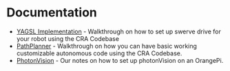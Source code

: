 # Documentation

- [YAGSL Implementation](https://github.com/Chicago-Robotics-Alliance/documentation/blob/main/2025_YAGSL.md) - Walkthrough on how to set up swerve drive for your robot using the CRA Codebase
- [PathPlanner](https://github.com/Chicago-Robotics-Alliance/documentation/blob/main/2025_PathPlanner.md) - Walkthrough on how you can have basic working customizable autonomous code using the CRA Codebase.
- [PhotonVision](https://docs.google.com/document/d/1cDszW4L4ovUtGF3Wdk5iWv_CuAd3GfeWV83lmBKgJjw) - Our notes on how to set up photonVision on an OrangePi.

